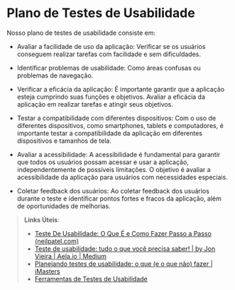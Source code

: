 # Plano de Testes de Usabilidade
Nosso plano de testes de usabilidade consiste em: 

- Avaliar a facilidade de uso da aplicação: Verificar se os usuários conseguem realizar tarefas com facilidade e sem dificuldades.

- Identificar problemas de usabilidade: Como áreas confusas ou problemas de navegação.

- Verificar a eficácia da aplicação: É importante garantir que a aplicação esteja cumprindo suas funções e objetivos. Avaliar a eficácia da aplicação em realizar tarefas e atingir seus objetivos.

- Testar a compatibilidade com diferentes dispositivos: Com o uso de diferentes dispositivos, como smartphones, tablets e computadores, é importante testar a compatibilidade da aplicação em diferentes dispositivos e tamanhos de tela.

- Avaliar a acessibilidade: A acessibilidade é fundamental para garantir que todos os usuários possam acessar e usar a aplicação, independentemente de possíveis limitações. O objetivo é avaliar a acessibilidade da aplicação para usuários com necessidades especiais.

- Coletar feedback dos usuários: Ao coletar feedback dos usuários durante o teste e identificar pontos fortes e fracos da aplicação, além de oportunidades de melhorias.


> **Links Úteis**:
> - [Teste De Usabilidade: O Que É e Como Fazer Passo a Passo (neilpatel.com)](https://neilpatel.com/br/blog/teste-de-usabilidade/)
> - [Teste de usabilidade: tudo o que você precisa saber! | by Jon Vieira | Aela.io | Medium](https://medium.com/aela/teste-de-usabilidade-o-que-voc%C3%AA-precisa-saber-39a36343d9a6/)
> - [Planejando testes de usabilidade: o que (e o que não) fazer | iMasters](https://imasters.com.br/design-ux/planejando-testes-de-usabilidade-o-que-e-o-que-nao-fazer/)
> - [Ferramentas de Testes de Usabilidade](https://www.usability.gov/how-to-and-tools/resources/templates.html)
